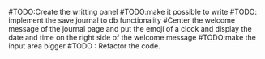#TODO:Create the writting panel
#TODO:make it possible to write
#TODO: implement the save journal to db functionality
#Center the welcome message of the journal page and put the emoji of a clock and display the date and time on the right side of the welcome message
#TODO:make the input area bigger
#TODO : Refactor the code.
